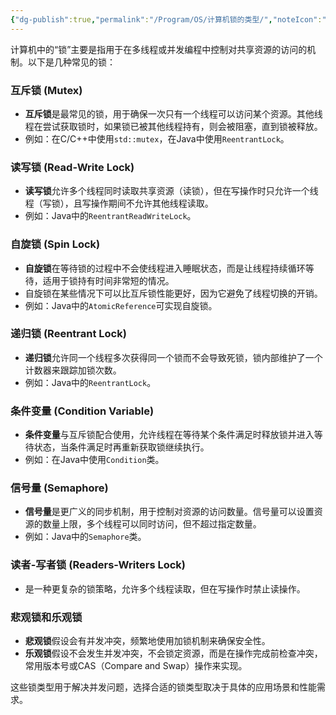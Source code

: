 ```yaml
---
{"dg-publish":true,"permalink":"/Program/OS/计算机锁的类型/","noteIcon":"","created":"2025-03-06T21:28:25.982+08:00"}
---
```


计算机中的“锁”主要是指用于在多线程或并发编程中控制对共享资源的访问的机制。以下是几种常见的锁：

### **互斥锁 (Mutex)**
   - **互斥锁**是最常见的锁，用于确保一次只有一个线程可以访问某个资源。其他线程在尝试获取锁时，如果锁已被其他线程持有，则会被阻塞，直到锁被释放。
   - 例如：在C/C++中使用`std::mutex`，在Java中使用`ReentrantLock`。

###  **读写锁 (Read-Write Lock)**
   - **读写锁**允许多个线程同时读取共享资源（读锁），但在写操作时只允许一个线程（写锁），且写操作期间不允许其他线程读取。
   - 例如：Java中的`ReentrantReadWriteLock`。

###  **自旋锁 (Spin Lock)**
   - **自旋锁**在等待锁的过程中不会使线程进入睡眠状态，而是让线程持续循环等待，适用于锁持有时间非常短的情况。
   - 自旋锁在某些情况下可以比互斥锁性能更好，因为它避免了线程切换的开销。
   - 例如：Java中的`AtomicReference`可实现自旋锁。

###  **递归锁 (Reentrant Lock)**
   - **递归锁**允许同一个线程多次获得同一个锁而不会导致死锁，锁内部维护了一个计数器来跟踪加锁次数。
   - 例如：Java中的`ReentrantLock`。

###  **条件变量 (Condition Variable)**
   - **条件变量**与互斥锁配合使用，允许线程在等待某个条件满足时释放锁并进入等待状态，当条件满足时再重新获取锁继续执行。
   - 例如：在Java中使用`Condition`类。

###  **信号量 (Semaphore)**
   - **信号量**是更广义的同步机制，用于控制对资源的访问数量。信号量可以设置资源的数量上限，多个线程可以同时访问，但不超过指定数量。
   - 例如：Java中的`Semaphore`类。

###  **读者-写者锁 (Readers-Writers Lock)**
   - 是一种更复杂的锁策略，允许多个线程读取，但在写操作时禁止读操作。

###  **悲观锁和乐观锁**
   - **悲观锁**假设会有并发冲突，频繁地使用加锁机制来确保安全性。
   - **乐观锁**假设不会发生并发冲突，不会锁定资源，而是在操作完成前检查冲突，常用版本号或CAS（Compare and Swap）操作来实现。

这些锁类型用于解决并发问题，选择合适的锁类型取决于具体的应用场景和性能需求。